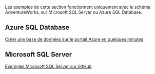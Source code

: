  Les exemples de cette section fonctionnent uniquement avec le schéma AdventureWorks, sur Microsoft SQL Server ou Azure SQL Database.  
 
 ## <a name="azure-sql-database"></a>Azure SQL Database
 [Créer une base de données sur le portail Azure en quelques minutes](https://azure.microsoft.com/documentation/articles/sql-database-get-started/)
 
 ## <a name="microsoft-sql-server"></a>Microsoft SQL Server 
 [Exemples Microsoft SQL Server sur GitHub](https://github.com/Microsoft/sql-server-samples/releases/tag/adventureworks)
